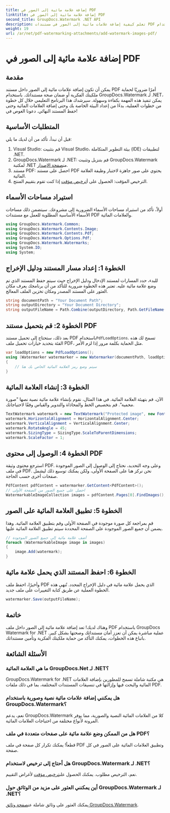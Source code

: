 ```yaml
---
title: إضافة علامة مائية إلى الصور في PDF
linktitle: إضافة علامة مائية إلى الصور في PDF
second_title: GroupDocs.Watermark .NET API
description: تعلم كيفية إضافة علامات مائية إلى الصور في مستندات PDF باستخدام GroupDocs.Watermark لـ .NET من خلال برنامجنا التعليمي المفصل خطوة بخطوة. تأمين ملفات PDF الخاصة بك بسهولة.
weight: 19
url: /ar/net/pdf-watermarking-attachments/add-watermark-images-pdf/
---
```


# إضافة علامة مائية إلى الصور في PDF

## مقدمة
يمكن أن تكون إضافة علامات مائية إلى الصور داخل مستند PDF أمرًا ضروريًا لحماية ملكيتك الفكرية أو ضمان صحة مستنداتك. باستخدام GroupDocs.Watermark لـ .NET، يمكن تنفيذ هذه المهمة بكفاءة وسهولة. سيرشدك هذا البرنامج التعليمي خلال كل خطوة من خطوات العملية، بدءًا من إعداد البيئة الخاصة بك وحتى إضافة العلامات المائية وحتى حفظ المستند النهائي. دعونا الغوص في!
## المتطلبات الأساسية
قبل أن نبدأ، تأكد من أن لديك ما يلي:
1. Visual Studio: قم بتثبيت Visual Studio، بيئة التطوير المتكاملة (IDE) لتطبيقات .NET.
2.  GroupDocs.Watermark لـ .NET: قم بتنزيل وتثبيت GroupDocs.Watermark لمكتبة .NET من[صفحة الإصدار](https://releases.groupdocs.com/Watermark/net/).
3. مستند PDF: احصل على مستند PDF يحتوي على صور جاهزة لاختبار وظيفة العلامة المائية.
4.  الترخيص المؤقت: الحصول على أ[ترخيص مؤقت](https://purchase.groupdocs.com/temporary-license/) إذا كنت تقوم بتقييم المنتج.
## استيراد مساحات الأسماء
أولاً، تأكد من استيراد مساحات الأسماء الضرورية إلى مشروعك. سيتضمن ذلك مساحات الأسماء الأساسية المطلوبة للعمل مع مستندات PDF والعلامات المائية.
```csharp
using GroupDocs.Watermark.Common;
using GroupDocs.Watermark.Contents.Image;
using GroupDocs.Watermark.Contents.Pdf;
using GroupDocs.Watermark.Options.Pdf;
using GroupDocs.Watermark.Watermarks;
using System.IO;
using System;
```
## الخطوة 1: إعداد مسار المستند ودليل الإخراج
للبدء، حدد المسارات لمستند الإدخال ودليل الإخراج حيث سيتم حفظ المستند الذي تم وضع علامة مائية عليه. تعتبر هذه الخطوة ضرورية للتأكد من أن برنامجك يعرف مكان العثور على المستند المصدر ومكان تخزين الملف المعالج.
```csharp
string documentPath = "Your Document Path";
string outputDirectory = "Your Document Directory";
string outputFileName = Path.Combine(outputDirectory, Path.GetFileName(documentPath));
```
## الخطوة 2: قم بتحميل مستند PDF
 بعد ذلك، ستحتاج إلى تحميل مستند PDF باستخدام`PdfLoadOptions`. تسمح لك هذه الفئة بتحديد خيارات تحميل ملف PDF، مثل الحماية بكلمة مرور إذا لزم الأمر.
```csharp
var loadOptions = new PdfLoadOptions();
using (Watermarker watermarker = new Watermarker(documentPath, loadOptions))
{
    // سيتم وضع رمز العلامة المائية الخاص بك هنا
}
```
## الخطوة 3: إنشاء العلامة المائية
الآن، قم بتهيئة العلامة المائية. في هذا المثال، نقوم بإنشاء علامة مائية نصية نصها "صورة محمية". قم بتخصيص الخط والمحاذاة والتدوير والقياس وفقًا لاحتياجاتك.
```csharp
TextWatermark watermark = new TextWatermark("Protected image", new Font("Arial", 8));
watermark.HorizontalAlignment = HorizontalAlignment.Center;
watermark.VerticalAlignment = VerticalAlignment.Center;
watermark.RotateAngle = 45;
watermark.SizingType = SizingType.ScaleToParentDimensions;
watermark.ScaleFactor = 1;
```
## الخطوة 4: الوصول إلى محتوى PDF
استرجع محتوى وثيقة PDF. وعلى وجه التحديد، نحتاج إلى الوصول إلى الصور الموجودة في ملف PDF. نحن نركز هنا على الصفحة الأولى، ولكن يمكنك توسيع ذلك ليشمل صفحات أخرى حسب الحاجة.
```csharp
PdfContent pdfContent = watermarker.GetContent<PdfContent>();
// احصل على جميع الصور من الصفحة الأولى
WatermarkableImageCollection images = pdfContent.Pages[0].FindImages();
```
## الخطوة 5: تطبيق العلامة المائية على الصور
قم بمراجعة كل صورة موجودة في الصفحة الأولى وقم بتطبيق العلامة المائية. وهذا يضمن أن جميع الصور الموجودة على الصفحة المحددة سيتم تطبيق العلامة المائية عليها.
```csharp
// أضف علامة مائية إلى جميع الصور الموجودة
foreach (WatermarkableImage image in images)
{
    image.Add(watermark);
}
```
## الخطوة 6: احفظ المستند الذي يحمل علامة مائية
وأخيرًا، احفظ ملف PDF الذي يحمل علامة مائية في دليل الإخراج المحدد. تُنهي هذه الخطوة العملية عن طريق كتابة التغييرات على ملف جديد.
```csharp
watermarker.Save(outputFileName);
```
## خاتمة
وهناك لديك! تعد إضافة علامة مائية إلى الصور داخل ملف PDF باستخدام GroupDocs Watermark for .NET عملية مباشرة يمكن أن تعزز أمان مستنداتك وصحتها بشكل كبير. باتباع هذه الخطوات، يمكنك التأكد من حماية ملكيتك الفكرية وتأمين مستنداتك.
## الأسئلة الشائعة
### ما هي العلامة المائية GroupDocs.Net لـ .NET؟
GroupDocs.Watermark for .NET هي مكتبة شاملة تسمح للمطورين بإضافة العلامات المائية والبحث فيها وإزالتها في تنسيقات المستندات المختلفة، بما في ذلك ملفات PDF.
### هل يمكنني إضافة علامات مائية نصية وصورية باستخدام GroupDocs.Watermark؟
نعم، يدعم GroupDocs.Watermark كلا من العلامات المائية النصية والصورية، مما يوفر المرونة لأنواع مختلفة من احتياجات العلامات المائية.
### هل من الممكن وضع علامة مائية على صفحات متعددة في ملف PDF؟
قطعاً! يمكنك تكرار كل صفحة في ملف PDF وتطبيق العلامات المائية على الصور في كل صفحة.
### هل أحتاج إلى ترخيص لاستخدام GroupDocs.Watermark لـ .NET؟
 نعم، الترخيص مطلوب. يمكنك الحصول على[ترخيص مؤقت](https://purchase.groupdocs.com/temporary-license/) لأغراض التقييم.
### أين يمكنني العثور على مزيد من الوثائق حول GroupDocs.Watermark لـ .NET؟
 يمكنك العثور على وثائق شاملة عن[صفحة وثائق GroupDocs.Watermark](https://tutorials.groupdocs.com/Watermark/net/).